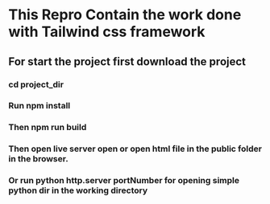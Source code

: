 # This Repro Contain the work done with Tailwind css framework




## For start the project first download the project

### cd project_dir

### Run npm install 

### Then npm run build



### Then open live server open or open html file in the public folder in the browser.

### Or run python http.server portNumber for opening simple python dir in the working directory